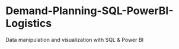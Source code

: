 # Demand-Planning-SQL-PowerBI-Logistics
Data manipulation and visualization with SQL &amp; Power BI
